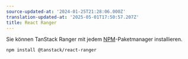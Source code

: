 ```yaml
---
source-updated-at: '2024-01-25T21:28:06.000Z'
translation-updated-at: '2025-05-01T17:50:57.207Z'
title: React Ranger
---
```

Sie können TanStack Ranger mit jedem [NPM](https://npmjs.com)-Paketmanager installieren.

```sh
npm install @tanstack/react-ranger
```
